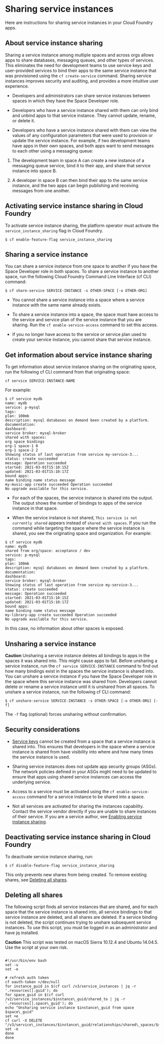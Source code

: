 # Sharing service instances
Here are instructions for sharing service instances in your Cloud Foundry apps.

## About service instance sharing
Sharing a service instance among multiple spaces and across orgs allows apps to share databases, messaging queues, and other types of services.
This eliminates the need for development teams to use service keys and
user-provided services to bind their apps to the same service instance that was
provisioned using the `cf create-service` command.
Sharing service instances improves security and auditing, and provides a more intuitive user experience.

* Developers and administrators can share service instances between spaces
in which they have the Space Developer role.

* Developers who have a service instance shared with them can only bind and
unbind apps to that service instance. They cannot update, rename, or delete it.

* Developers who have a service instance shared with them can view
the values of any configuration parameters that were used to provision or update the service instance.
For example, if two development teams have apps in their own spaces,
and both apps want to send messages to each other using a
messaging queue:

1. The development team in space A can create a new instance of
a messaging queue service, bind it to their app, and share that service instance into space B.

2. A developer in space B can then bind their app to the same service
instance, and the two apps can begin publishing and receiving
messages from one another.

## Activating service instance sharing in Cloud Foundry
To activate service instance sharing, the platform operator must activate the `service_instance_sharing` flag in Cloud Foundry.
```
$ cf enable-feature-flag service_instance_sharing
```

## Sharing a service instance
You can share a service instance from one space to another if you have the Space Developer role in both spaces.
To share a service instance to another space, run the following Cloud
Foundry Command Line Interface (cf CLI) command:
```
$ cf share-service SERVICE-INSTANCE -s OTHER-SPACE [-o OTHER-ORG]
```

* You cannot share a service instance into a space where a service
instance with the same name already exists.

* To share a service instance into a space, the space must have access to the
service and service plan of the service instance that you are sharing. Run the `cf enable-service-access` command to set this access.

* If you no longer have access to the service or service plan used to create your service instance,
you cannot share that service instance.

## Get information about service instance sharing
To get information about service instance sharing on the originating space, run the following cf CLI command from that originating space:
```
cf service SERVICE-INSTANCE-NAME
```
For example:
```
$ cf service mydb
name: mydb
service: p-mysql
tags:
plan: 100mb
description: mysql databases on demand been created by a platform.
documentation:
dashboard:
service broker: mysql-broker
shared with spaces:
org space bindings
org-1 space-1 0
org-1 space-2 2
Showing status of last operation from service my-service-3...
status: create succeeded
message: Operation succeeded
started: 2021-03-01T15:10:15Z
updated: 2021-03-01T15:10:17Z
bound apps:
name binding name status message
my-music-app create succeeded Operation succeeded
No upgrade available for this service.
```

* For each of the spaces, the service instance is shared into the output. The output shows the number of bindings to apps of the service instance in that space.

* When the service instance is not shared, `This service is not currently shared` appears instead of `shared with spaces`.
If you run the command while targeting the space where the service instance is shared, you see the originating space and organization.
For example:
```
$ cf service mydb
name: mydb
shared from org/space: acceptance / dev
service: p-mysql
tags:
plan: 100mb
description: mysql databases on demand been created by a platform.
documentation:
dashboard:
service broker: mysql-broker
Showing status of last operation from service my-service-3...
status: create succeeded
message: Operation succeeded
started: 2021-03-01T15:10:15Z
updated: 2021-03-01T15:10:17Z
bound apps:
name binding name status message
my-library-app create succeeded Operation succeeded
No upgrade available for this service.
```
In this case, no information about other spaces is exposed.

## Unsharing a service instance

**Caution**
Unsharing a service instance deletes all bindings to apps in the spaces it was shared into. This might cause apps to fail. Before unsharing a service instance, run the `cf service SERVICE-INSTANCE` command to find out how many bindings exist in the spaces the service instance is shared into.
You can unshare a service instance if you have the Space Developer role in the
space where this service instance was shared from.
Developers cannot delete or rename a service instance until it is unshared from all
spaces.
To unshare a service instance, run the following cf CLI command:
```
$ cf unshare-service SERVICE-INSTANCE -s OTHER-SPACE [-o OTHER-ORG] [-f]
```
The `-f` flag (optional) forces unsharing without confirmation.

## Security considerations

* [Service keys](https://docs.cloudfoundry.org/devguide/services/service-keys.html) cannot be created from a space that a
service instance is shared into. This ensures that developers in the space where a service instance is
shared from have visibility into where and how many times the service instance is used.

* Sharing service instances does not update app security groups (ASGs).
The network policies defined in your ASGs might need to be updated to ensure that apps using shared service instances can access the underlying service.

* Access to a service must be activated using the `cf enable-service-access` command for a service instance to be shared into a space.

* Not all services are activated for sharing the instances capability.
Contact the service vendor directly if you are unable to share instances of their service.
If you are a service author, see [Enabling service instance sharing](https://docs.cloudfoundry.org/services/enable-sharing.html).

## Deactivating service instance sharing in Cloud Foundry
To deactivate service instance sharing, run:
```
$ cf disable-feature-flag service_instance_sharing
```
This only prevents new shares from being created. To remove existing shares, see [Deleting all shares](https://docs.cloudfoundry.org/devguide/services/sharing-instances.html#deleting).

## Deleting all shares
The following script finds all service instances that are shared, and for each
space that the service instance is shared into, all service bindings to that service instance are deleted, and all shares are deleted.
If a service binding is not deleted, the script continues trying to unshare subsequent service instances.
To use this script, you must be logged in as an administrator and have jq installed.

**Caution**
This script was tested on macOS Sierra 10.12.4 and Ubuntu 14.04.5. Use the script at your own risk.
```

#!/usr/bin/env bash
set -u
set -e

# refresh auth token
cf oauth-token >/dev/null
for instance_guid in $(cf curl /v3/service_instances | jq -r '.resources[].guid'); do
for space_guid in $(cf curl /v2/service_instances/$instance\_guid/shared_to | jq -r
'.resources[].space\_guid'); do
echo "Unsharing service instance $instance\_guid from space $space\_guid"
set +e
cf curl -X DELETE "/v3/service\_instances/$instance\_guid/relationships/shared\_spaces/$space\_guid"
set -e
done
done
```